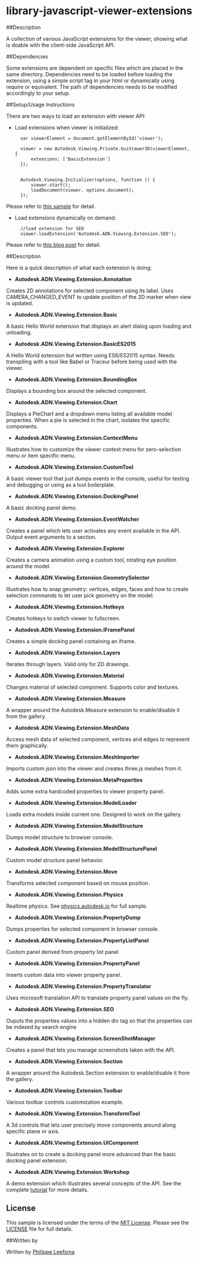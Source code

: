# library-javascript-viewer-extensions

##Description

A collection of various JavaScript extensions for the viewer, showing what is doable with the client-side JavaScript API.

##Dependencies

Some extensions are dependent on specific files which are placed in the same directory. Dependencies need to be loaded before loading the
extension, using a simple script tag in your html or dynamically using require or equivalent.
The path of dependencies needs to be modified accordingly to your setup.

##Setup/Usage Instructions

There are two ways to load an extension with viewer API:

* Load extensions when viewer is initialized:

		var viewerElement = document.getElementById('viewer');

        viewer = new Autodesk.Viewing.Private.GuiViewer3D(viewerElement, {
            extensions: ['BasicExtension']
        });
        

        Autodesk.Viewing.Initializer(options, function () {
            viewer.start();
            loadDocument(viewer, options.document);
        });

Please refer to [this sample](https://github.com/Developer-Autodesk/tutorial-aspnet-view.and.data.api/blob/master/FirstViewerWebApp/FirstViewerWebApp/Scripts/Viewer.js) for detail.

* Load extensions dynamically on demand:

		//load extension for SEO
		viewer.loadExtension('Autodesk.ADN.Viewing.Extension.SEO');

Please refer to [this blog post](http://adndevblog.typepad.com/cloud_and_mobile/2014/10/how-to-write-custom-extensions-for-the-large-model-viewer.html) for detail.

##Description

Here is a quick description of what each extension is doing:

* **Autodesk.ADN.Viewing.Extension.Annotation**

Creates 2D annotations for selected component using its label. Uses CAMERA_CHANGED_EVENT to update position of the 2D marker when view is updated.

* **Autodesk.ADN.Viewing.Extension.Basic**

A basic Hello World extension that displays an alert dialog upon loading and unloading.

* **Autodesk.ADN.Viewing.Extension.BasicES2015**

A Hello World extension but written using ES6/ES2015 syntax. Needs transpiling with a tool like Babel or Traceur before being used with the viewer.

* **Autodesk.ADN.Viewing.Extension.BoundingBox**

Displays a bounding box around the selected component.

* **Autodesk.ADN.Viewing.Extension.Chart**

Displays a PieChart and a dropdown menu listing all available model properties. When a pie is selected in the chart, isolates the specific components.

* **Autodesk.ADN.Viewing.Extension.ContextMenu**

Illustrates how to customize the viewer context menu for zero-selection menu or item specific menu.

* **Autodesk.ADN.Viewing.Extension.CustomTool**

A basic viewer tool that just dumps events in the console, useful for testing and debugging or using as a tool boilerplate.

* **Autodesk.ADN.Viewing.Extension.DockingPanel**

A basic docking panel demo.

* **Autodesk.ADN.Viewing.Extension.EventWatcher**

Creates a panel which lets user activates any event available in the API. Output event arguments to a section.

* **Autodesk.ADN.Viewing.Extension.Explorer**

Creates a camera animation using a custom tool, rotating eye position around the model.

* **Autodesk.ADN.Viewing.Extension.GeometrySelector**

Illustrates how to snap geometry: vertices, edges, faces and how to create selection commands to let user pick geometry on the model.

* **Autodesk.ADN.Viewing.Extension.Hotkeys**

Creates hotkeys to switch viewer to fullscreen.

* **Autodesk.ADN.Viewing.Extension.IFramePanel**

Creates a simple docking panel containing an iframe.

* **Autodesk.ADN.Viewing.Extension.Layers**

Iterates through layers. Valid only for 2D drawings.

* **Autodesk.ADN.Viewing.Extension.Material**

Changes material of selected component. Supports color and textures.

* **Autodesk.ADN.Viewing.Extension.Measure**

A wrapper around the Autodesk.Measure extension to enable/disable it from the gallery.

* **Autodesk.ADN.Viewing.Extension.MeshData**

Access mesh data of selected component, vertices and edges to represent them graphically.

* **Autodesk.ADN.Viewing.Extension.MeshImporter**

Imports custom json into the viewer and creates three.js meshes from it.

* **Autodesk.ADN.Viewing.Extension.MetaProperties**

Adds some extra hardcoded properties to viewer property panel.

* **Autodesk.ADN.Viewing.Extension.ModelLoader**

Loads extra models inside current one. Designed to work on the gallery.

* **Autodesk.ADN.Viewing.Extension.ModelStructure**

Dumps model structure to browser console.

* **Autodesk.ADN.Viewing.Extension.ModelStructurePanel**

Custom model structure panel behavior.

* **Autodesk.ADN.Viewing.Extension.Move**

Transforms selected component based on mouse position.

* **Autodesk.ADN.Viewing.Extension.Physics**

Realtime physics. See [physics.autodesk.io](http://physics.autodesk.io) for full sample.

* **Autodesk.ADN.Viewing.Extension.PropertyDump**

Dumps properties for selected component in browser console.

* **Autodesk.ADN.Viewing.Extension.PropertyListPanel**

Custom panel derived from property list panel

* **Autodesk.ADN.Viewing.Extension.PropertyPanel**

Inserts custom data into viewer property panel.

* **Autodesk.ADN.Viewing.Extension.PropertyTranslator**

Uses microsoft translation API to translate property panel values on the fly.

* **Autodesk.ADN.Viewing.Extension.SEO**

Ouputs the properties values into a hidden div tag so that the properties can be indexed by search engine

* **Autodesk.ADN.Viewing.Extension.ScreenShotManager**

Creates a panel that lets you manage screenshots taken with the API.

* **Autodesk.ADN.Viewing.Extension.Section**

A wrapper around the Autodesk.Section extension to enable/disable it from the gallery.

* **Autodesk.ADN.Viewing.Extension.Toolbar**

Various toolbar controls customization example.

* **Autodesk.ADN.Viewing.Extension.TransformTool**

A 3d controls that lets user precisely move components around along specific plane or axis.

* **Autodesk.ADN.Viewing.Extension.UIComponent**

Illustrates on to create a docking panel more advanced than the basic docking panel extension.

* **Autodesk.ADN.Viewing.Extension.Workshop**

A demo extension which illustrates several concepts of the API. See the complete [tutorial](https://github.com/Developer-Autodesk/tutorial-getting.started-view.and.data) for more details.

## License

This sample is licensed under the terms of the [MIT License](http://opensource.org/licenses/MIT). Please see the [LICENSE](LICENSE) file for full details.

##Written by 

Written by [Philippe Leefsma](http://adndevblog.typepad.com/cloud_and_mobile/philippe-leefsma) 



